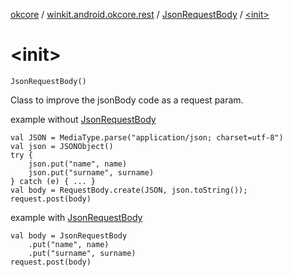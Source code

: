[okcore](../../index.md) / [winkit.android.okcore.rest](../index.md) / [JsonRequestBody](index.md) / [&lt;init&gt;](./-init-.md)

# &lt;init&gt;

`JsonRequestBody()`

Class to improve the jsonBody code as a request param.

example without [JsonRequestBody](index.md)

```
val JSON = MediaType.parse("application/json; charset=utf-8")
val json = JSONObject()
try {
    json.put("name", name)
    json.put("surname", surname)
} catch (e) { ... }
val body = RequestBody.create(JSON, json.toString());
request.post(body)
```

example with [JsonRequestBody](index.md)

```
val body = JsonRequestBody
    .put("name", name)
    .put("surname", surname)
request.post(body)
```


